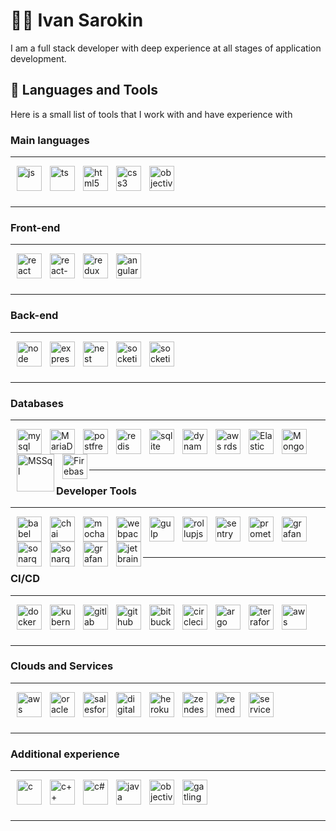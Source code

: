 # 👨‍💻 Ivan Sarokin

I am a full stack developer with deep experience at all stages of application development.

## 🧰 Languages and Tools

Here is a small list of tools that I work with and have experience with

### Main languages

--- 

 <img align="left" alt="js" height="40px" style="padding-left: 10px;" src="https://cdn.jsdelivr.net/gh/devicons/devicon/icons/javascript/javascript-original.svg" />
 <img align="left" alt="ts" height="40px" style="padding-left: 10px;" src="https://cdn.jsdelivr.net/gh/devicons/devicon/icons/typescript/typescript-original.svg" />
 <img align="left" alt="html5" height="40px" style="padding-left: 10px;" src="https://cdn.jsdelivr.net/gh/devicons/devicon/icons/html5/html5-original-wordmark.svg" />
 <img align="left" alt="css3" height="40px" style="padding-left: 10px;" src="https://cdn.jsdelivr.net/gh/devicons/devicon/icons/css3/css3-original-wordmark.svg" />    
 <img align="left" alt="objective-c" height="40px" style="padding-left: 10px;" src="https://cdn.worldvectorlogo.com/logos/bash-1.svg" />



<br />
<br />
<br />

---   

### Front-end

---

  <img align="left" alt="react" height="40px" style="padding-left: 10px;" src="https://cdn.jsdelivr.net/gh/devicons/devicon/icons/react/react-original.svg" />
  <img align="left" alt="react-native" height="40px" style="padding-left: 10px;" src="https://cdn.worldvectorlogo.com/logos/react-native-1.svg" />
  <img align="left" alt="redux" height="40px" style="padding-left: 10px;" src="https://cdn.jsdelivr.net/gh/devicons/devicon/icons/redux/redux-original.svg" />
  <img align="left" alt="angular" height="40px" style="padding-left: 10px;" src="https://cdn.jsdelivr.net/gh/devicons/devicon/icons/angularjs/angularjs-original.svg" />



<br />
<br />
<br />

---

### Back-end

---

<img align="left" alt="node" height="40px" style="padding-left: 10px;" src="https://cdn.jsdelivr.net/gh/devicons/devicon/icons/nodejs/nodejs-original.svg" />
<img align="left" alt="express" height="40px" style="padding-left: 10px;" src="https://cdn.jsdelivr.net/gh/devicons/devicon/icons/express/express-original.svg" />
<img align="left" alt="nest" height="40px" style="padding-left: 10px;" src="https://cdn.jsdelivr.net/gh/devicons/devicon/icons/nestjs/nestjs-plain.svg" />
<img align="left" alt="socketio" height="40px" style="padding-left: 10px;" src="https://cdn.worldvectorlogo.com/logos/socket-io.svg" />
<img align="left" alt="socketio" height="40px" style="padding-left: 10px;" src="https://cdn.worldvectorlogo.com/logos/graphql-logo-2.svg" />



<br />
<br />
<br />

---

### Databases

---

  <img align="left" alt="mysql" width="40px" style="padding-left: 10px;" src="https://cdn.jsdelivr.net/gh/devicons/devicon/icons/mysql/mysql-original-wordmark.svg" />
  <img align="left" alt="MariaDB" width="40px" style="padding-left: 10px;" src="https://cdn.worldvectorlogo.com/logos/mariadb.svg" />
  <img align="left" alt="postfresql" width="40px" style="padding-left: 10px;" src="https://cdn.jsdelivr.net/gh/devicons/devicon/icons/postgresql/postgresql-original-wordmark.svg" />
  <img align="left" alt="redis" width="40px" style="padding-left: 10px;" src="https://cdn.jsdelivr.net/gh/devicons/devicon/icons/redis/redis-original-wordmark.svg" />
  <img align="left" alt="sqlite" width="40px" style="padding-left: 10px;" src="https://cdn.jsdelivr.net/gh/devicons/devicon/icons/sqlite/sqlite-original-wordmark.svg" />
  <img align="left" alt="dynamodb" width="40px" style="padding-left: 10px;" src="https://cdn.worldvectorlogo.com/logos/aws-dynamodb.svg" />
  <img align="left" alt="aws rds" width="40px" style="padding-left: 10px;" src="https://cdn.worldvectorlogo.com/logos/aws-rds.svg" />
  <img align="left" alt="Elastic Search" width="40px" style="padding-left: 10px;" src="https://cdn.worldvectorlogo.com/logos/elasticsearch.svg" />
  <img align="left" alt="Mongo DB" width="40px" style="padding-left: 10px;" src="https://cdn.jsdelivr.net/gh/devicons/devicon/icons/mongodb/mongodb-original-wordmark.svg" />
  <img align="left" alt="MSSql" width="60px" style="padding-left: 10px; object-fit: contain;" src="https://cdn.worldvectorlogo.com/logos/microsoft-sql-server-1.svg" />
  <img align="left" alt="Firebase" width="40px" style="padding-left: 10px;" src="https://cdn.jsdelivr.net/gh/devicons/devicon/icons/firebase/firebase-plain-wordmark.svg" />



<br />
<br />
<br />

---

### Developer Tools

---
  
  <img align="left" alt="babel" height="40px" style="padding-left: 10px;" src="https://cdn.jsdelivr.net/gh/devicons/devicon/icons/babel/babel-original.svg" />
  <img align="left" alt="chai" height="40px" style="padding-left: 10px;" src="https://cdn.worldvectorlogo.com/logos/chai.svg" />
  <img align="left" alt="mocha" height="40px" style="padding-left: 10px;" src="https://cdn.jsdelivr.net/gh/devicons/devicon/icons/mocha/mocha-plain.svg" />
  <img align="left" alt="webpack" height="40px" style="padding-left: 10px; object-fit: contain;" src="https://cdn.jsdelivr.net/gh/devicons/devicon/icons/webpack/webpack-original-wordmark.svg" />
  <img align="left" alt="gulp" height="40px" style="padding-left: 10px;" src="https://cdn.jsdelivr.net/gh/devicons/devicon/icons/gulp/gulp-plain.svg" />
  <img align="left" alt="rollupjs" height="40px" style="padding-left: 10px;" src="https://cdn.worldvectorlogo.com/logos/rollupjs.svg" />
  <img align="left" alt="sentry" height="40px" style="padding-left: 10px;" src="https://cdn.worldvectorlogo.com/logos/sentry-3.svg" />
  <img align="left" alt="prometheus" height="40px" style="padding-left: 10px;" src="https://cdn.jsdelivr.net/gh/devicons/devicon/icons/prometheus/prometheus-original.svg" />
  <img align="left" alt="grafana" height="40px" style="padding-left: 10px;" src="https://cdn.worldvectorlogo.com/logos/grafana.svg" />
  <img align="left" alt="sonarqube" height="40px" style="padding-left: 10px; object-fit: contain;" src="https://cdn.worldvectorlogo.com/logos/sonarqube.svg" />
  <img align="left" alt="sonarqube" height="40px" style="padding-left: 10px; object-fit: contain;" src="https://cdn.worldvectorlogo.com/logos/segment-1.svg" />
  <img align="left" alt="grafana" height="40px" style="padding-left: 10px;" src="https://cdn.jsdelivr.net/gh/devicons/devicon/icons/git/git-original-wordmark.svg" />
  <img align="left" alt="jetbrains" height="40px" style="padding-left: 10px;" src="https://cdn.jsdelivr.net/gh/devicons/devicon/icons/jetbrains/jetbrains-original.svg" />



<br />
<br />
<br />

---

### CI/CD

---
  
  <img align="left" alt="docker" height="40px" style="padding-left: 10px;" src="https://cdn.jsdelivr.net/gh/devicons/devicon/icons/docker/docker-original-wordmark.svg" />
  <img align="left" alt="kubernetes" height="40px" style="padding-left: 10px;" src="https://cdn.jsdelivr.net/gh/devicons/devicon/icons/kubernetes/kubernetes-plain-wordmark.svg" />
  
  <img align="left" alt="gitlab" width="40px" style="padding-left: 10px;" src="https://cdn.worldvectorlogo.com/logos/gitlab.svg" />
  <img align="left" alt="github" width="40px" style="padding-left: 10px;" src="https://cdn.worldvectorlogo.com/logos/github-icon.svg" />
  <img align="left" alt="bitbucket" width="40px" style="padding-left: 10px; object-fit: contain;" src="https://cdn.worldvectorlogo.com/logos/bitbucket-icon.svg" />
  <img align="left" alt="circleci" width="40px" style="padding-left: 10px; object-fit: contain;" src="https://cdn.worldvectorlogo.com/logos/circleci.svg" />
  <img align="left" alt="argo" width="40px" style="padding-left: 10px; object-fit: contain;" src="https://cdn.jsdelivr.net/gh/devicons/devicon/icons/argocd/argocd-original-wordmark.svg" />
  <img align="left" alt="terraform" width="40px" style="padding-left: 10px; object-fit: contain;" src="https://cdn.jsdelivr.net/gh/devicons/devicon/icons/terraform/terraform-original-wordmark.svg" />
  <img align="left" alt="aws" height="40px" style="padding-left: 10px; object-fit: contain;" src="https://cdn.worldvectorlogo.com/logos/aws-2.svg" />



<br />
<br />
<br />

---

### Clouds and Services

---   
  
  <img align="left" alt="aws" height="40px" style="padding-left: 10px;" src="https://cdn.worldvectorlogo.com/logos/aws-2.svg" />
  <img align="left" alt="oracle" height="40px" style="padding-left: 10px;" src="https://cdn.jsdelivr.net/gh/devicons/devicon/icons/oracle/oracle-original.svg" />
    <img align="left" alt="salesforce" height="40px" style="padding-left: 10px;" src="https://cdn.worldvectorlogo.com/logos/salesforce-2.svg" />
  <img align="left" alt="digitalocean" height="40px" style="padding-left: 10px;"  src="https://cdn.jsdelivr.net/gh/devicons/devicon/icons/digitalocean/digitalocean-original-wordmark.svg" />
  <img align="left" alt="heroku" height="40px" style="padding-left: 10px;"  src="https://cdn.jsdelivr.net/gh/devicons/devicon/icons/heroku/heroku-original-wordmark.svg" />
  <img align="left" alt="zendesk" height="40px" style="padding-left: 10px;" src="https://cdn.worldvectorlogo.com/logos/zendesk-1.svg" />
  <img align="left" alt="remedy" height="40px" style="padding-left: 10px;" src="https://cdn.worldvectorlogo.com/logos/bmc-remedy-1.svg" />
  <img align="left" alt="service-now" height="40px" style="padding-left: 10px;"  src="https://cdn.worldvectorlogo.com/logos/servicenow-2.svg" />



<br />
<br />
<br />

---   

### Additional experience

--- 
 
 <img align="left" alt="c" height="40px" style="padding-left: 10px;" src="https://cdn.worldvectorlogo.com/logos/c-1.svg" />
 <img align="left" alt="c++" height="40px" style="padding-left: 10px;" src="https://cdn.worldvectorlogo.com/logos/c.svg" />
 <img align="left" alt="c#" height="40px" style="padding-left: 10px;" src="https://cdn.worldvectorlogo.com/logos/c--4.svg" />
 <img align="left" alt="java" height="40px" style="padding-left: 10px;" src="https://cdn.jsdelivr.net/gh/devicons/devicon/icons/java/java-original-wordmark.svg" />
 <img align="left" alt="objective-c" height="40px" style="padding-left: 10px;" src="https://cdn.jsdelivr.net/gh/devicons/devicon/icons/objectivec/objectivec-plain.svg" />
 <img align="left" alt="gatling" height="40px" style="padding-left: 10px;" src="https://cdn.worldvectorlogo.com/logos/gatling.svg" />



<br />
<br />
<br />

---   

